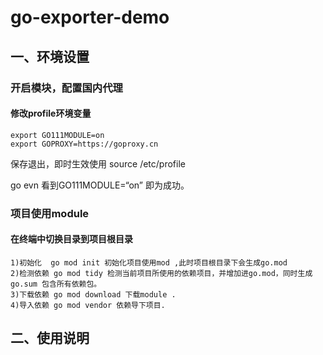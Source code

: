 # go-exporter-demo
## 一、环境设置
### 开启模块，配置国内代理
#### 修改profile环境变量
```
export GO111MODULE=on
export GOPROXY=https://goproxy.cn
```
保存退出，即时生效使用 source /etc/profile 

go evn 看到GO111MODULE=“on” 即为成功。

### 项目使用module 
#### 在终端中切换目录到项目根目录
```
1)初始化  go mod init 初始化项目使用mod ,此时项目根目录下会生成go.mod
2)检测依赖 go mod tidy 检测当前项目所使用的依赖项目，并增加进go.mod，同时生成go.sum 包含所有依赖包。
3)下载依赖 go mod download 下载module .
4)导入依赖 go mod vendor 依赖导下项目.
```

## 二、使用说明
